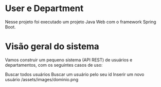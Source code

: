 # User e Department
Nesse projeto foi executado um projeto Java Web com o framework Spring Boot.

# Visão geral do sistema

Vamos construir um pequeno sistema (API REST) de usuários e departamentos, com os seguintes casos de uso:

Buscar todos usuários
Buscar um usuário pelo seu id
Inserir um novo usuário
/assets/images/dominio.png
